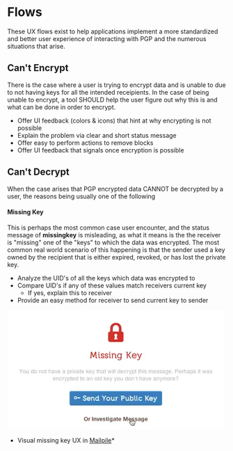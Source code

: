Flows
=====

These UX flows exist to help applications implement a more standardized and better user experience of interacting with PGP and the numerous situations that arise.

## Can't Encrypt

There is the case where a user is trying to encrypt data and is unable to due to not having keys for all the intended receipients. In the case of being unable to encrypt, a tool SHOULD help the user figure out why this is and what can be done in order to encrypt.

* Offer UI feedback (colors & icons) that hint at why encrypting is not possible
* Explain the problem via clear and short status message
* Offer easy to perform actions to remove blocks
* Offer UI feedback that signals once encryption is possible


## Can't Decrypt

When the case arises that PGP encrypted data CANNOT be decrypted by a user, the reasons being usually one of the following

#### Missing Key

This is perhaps the most common case user encounter, and the status message of **missingkey** is misleading, as what it means is the the receiver is "missing" one of the "keys" to which the data was encrypted. The most common real world scenario of this happening is that the sender used a key owned by the recipient that is either expired, revoked, or has lost the private key.

* Analyze the UID's of all the keys which data was encrypted to
* Compare UID's if any of these values match receivers current key
	* If yes, explain this to receiver
* Provide an easy method for receiver to send current key to sender

![Image of Mailpile missing key UX](images/missing-key-mailpile.png)

* Visual missing key UX in [Mailpile](https://mailpile.is8)*
